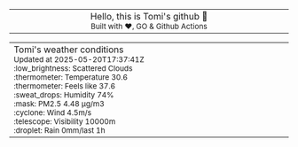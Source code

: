 
<div align="center">
<table>
<tbody>
<td align="center">
<img width="2000" height="0"><br>
Hello, this is Tomi's github 👋<br>
<sup>Built with ❤️, GO & Github Actions</sup><br>
<img width="2000" height="0">
</td>
</tbody>
</table>
</div>
<table>
<tbody>
<td align="left">
<img width="2000" height="0"><br>
Tomi's weather conditions<br>
<sup>Updated at 2025-05-20T17:37:41Z</sup><br>
<sup>:low_brightness: Scattered Clouds</sup><br>
<sup>:thermometer: Temperature 30.6 </sup><br>
<sup>:thermometer: Feels like 37.6</sup><br>
<sup>:sweat_drops: Humidity 74%</sup><br>
<sup>:mask: PM2.5 4.48 μg/m3</sup><br>
<sup>:cyclone: Wind 4.5m/s </sup><br>
<sup>:telescope: Visibility 10000m </sup><br>
<sup>:droplet: Rain 0mm/last 1h </sup><br>
<img width="2000" height="0">
</td>
<td align="left">
<img width="2000" height="0"><br>
<br>
<img width="2000" height="0">
</td>
</tbody>
</table>
</div>
    